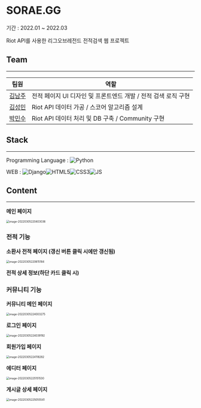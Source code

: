 # SORAE.GG

기간 : 2022.01 ~ 2022.03

Riot API를 사용한 리그오브레전드 전적검색 웹 프로젝트

## Team

---

|                  팀원                   | 역할                                                         |
| :-------------------------------------: | ------------------------------------------------------------ |
| [김남주](https://github.com/calculus12) | 전적 페이지 UI 디자인 및 프론트엔드 개발 / 전적 검색 로직 구현 |
|   [김성민](https://github.com/fing9)    | Riot API 데이터 가공 / 스코어 알고리즘 설계                  |
|  [박민수](https://github.com/pmsu2007)  | Riot API 데이터 처리 및 DB 구축 / Community 구현             |

## Stack

---

Programming Language : <img alt="Python" src ="https://img.shields.io/badge/Python-3776AB.svg?&style=flat&logo=Python&logoColor=white"/>

WEB : <img alt="Django" src ="https://img.shields.io/badge/Django-092E20.svg?&style=flat&logo=Django&logoColor=White"/><img alt="HTML5" src ="https://img.shields.io/badge/HTML5-E34F26.svg?&style=flat&logo=HTML5&logoColor=white"/><img alt="CSS3" src ="https://img.shields.io/badge/CSS3-1572B6.svg?&style=flat&logo=CSS3&logoColor=White"/><img alt="JS" src ="https://img.shields.io/badge/JavaScript-F7DF1E.svg?&style=flat&logo=JavaScript&logoColor=white"/>



## Content

---

**메인 페이지**

<img src="img/main-page.png" alt="image-20220305220403036" style="zoom:50%;" />

### 전적 기능

**소환사 전적 페이지 (갱신 버튼 클릭 시에만 갱신됨)** 

<img src="img/search-main.png" alt="image-20220305220615184" style="zoom:50%;" />

**전적 상세 정보(하단 카드 클릭 시)** 



### 커뮤니티 기능

**커뮤니티 메인 페이지** 

<img src="img/community-main.png" alt="image-20220305224003275" style="zoom:50%;" />

**로그인 페이지**

<img src="img/community-login.png" alt="image-20220305224039192" style="zoom:50%;" />

**회원가입 페이지**

<img src="img/community-signup.png" alt="image-20220305224118282" style="zoom:50%;" />

**에디터 페이지**

<img src="img/community-editor.png" alt="image-20220305225151530" style="zoom:50%;" />

**게시글 상세 페이지**

<img src="img/community-detail.png" alt="image-20220305225055541" style="zoom:50%;" />
